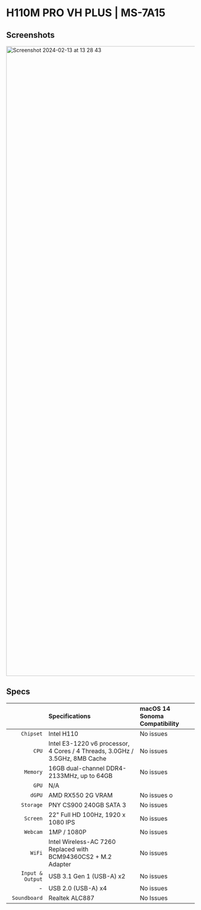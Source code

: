 # H110M PRO VH PLUS | MS-7A15

## Screenshots

<img width="1680" alt="Screenshot 2024-02-13 at 13 28 43" src="HINH.IMG">


## Specs

|                  | Specifications                                                                  | macOS 14 Sonoma Compatibility                                                                                                                                                                                                                      |
| ---------------: | :------------------------------------------------------------------------------ | :-------------------------------------------------------------------------------------------------------------------------------------------------------------------------------------------------------------------------------------------------- |
|        `Chipset` | Intel H110                                                              | No issues                                                                                                                                                                                                                                           |
|            `CPU` | Intel  E3-1220 v6 processor, 4 Cores / 4 Threads, 3.0GHz / 3.5GHz, 8MB Cache | No issues                                                                                                                                                                                                                                           |
|         `Memory` | 16GB dual-channel DDR4-2133MHz, up to 64GB                                      | No issues                                                                                                                                                                                                                                           
|            `GPU` | N/A                                                                                                                                                                                                                                                                                                    |
|           `dGPU` | AMD RX550 2G VRAM                                   | No issues o                                                                                                                             |
|        `Storage` | PNY CS900 240GB SATA 3                                                          | No issues                                                                                                                                                                                                                                           |
|         `Screen` | 22" Full HD 100Hz, 1920 x 1080 IPS                                            | No issues                                                                                                                                                                                                                                           |
|         `Webcam` | 1MP / 1080P                                                                      | No issues                                                                                                                                                                                                           |
|           `WiFi` | Intel Wireless-AC 7260 Replaced with BCM94360CS2 + M.2 Adapter                  | No issues                     |
| `Input & Output` | USB 3.1 Gen 1 (USB-A) x2                                                        | No issues                                                                                                                                                                                                                                           |
|                - | USB 2.0 (USB-A) x4                                                           | No issues                                                                                                                                                                                                                                           |                                                                                                                       |
|     `Soundboard` | Realtek ALC887                                                                  | No Issues                                                                                                                         |
